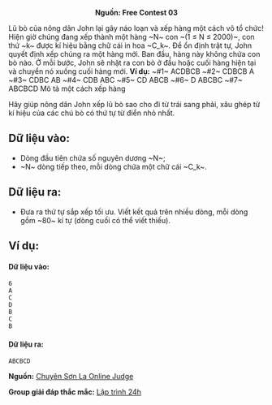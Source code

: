 **<center>Nguồn:  Free Contest 03</center>**

Lũ bò của nông dân John lại gây náo loạn và xếp hàng một cách vô tổ chức! Hiện giờ chúng đang xếp thành một hàng ~N~ con ~(1 ≤ N ≤ 2000)~, con thứ ~k~ được kí hiệu bằng chữ cái in hoa ~C_k~. Để ổn định trật tự, John quyết định xếp chúng ra một hàng mới. Ban đầu, hàng này không chứa con bò nào. Ở mỗi bước, John sẽ nhặt ra con bò ở đầu hoặc cuối hàng hiện tại và chuyển nó xuống cuối hàng mới.
**Ví dụ:**
~\#1~     ACDBCB
~\#2~      CDBCB      A
~\#3~      CDBC       AB
~\#4~      CDB        ABC
~\#5~      CD         ABCB
~\#6~       D         ABCBC
~\#7~                 ABCBCD
Mô tả một cách xếp hàng

Hãy giúp nông dân John xếp lũ bò sao cho đi từ trái sang phải, xâu ghép từ kí hiệu của các chú bò có thứ tự từ điển nhỏ nhất.

## Dữ liệu vào:
- Dòng đầu tiên chứa số nguyên dương ~N~;
- ~N~ dòng tiếp theo, mỗi dòng chứa một chữ cái ~C_k~.

## Dữ liệu ra:
- Đưa ra thứ tự sắp xếp tối ưu. Viết kết quả trên nhiều dòng, mỗi dòng gồm ~80~ kí tự (dòng cuối có thể viết thiếu).

## Ví dụ:
#### Dữ liệu vào:
```
6
A
C
D
B
C
B
```

#### Dữ liệu ra:
```
ABCBCD
```
**Nguồn:** [Chuyên Sơn La Online Judge](http://csloj.ddns.net/)

**Group giải đáp thắc mắc:** [Lập trình 24h](https://www.facebook.com/groups/1386904321519984)